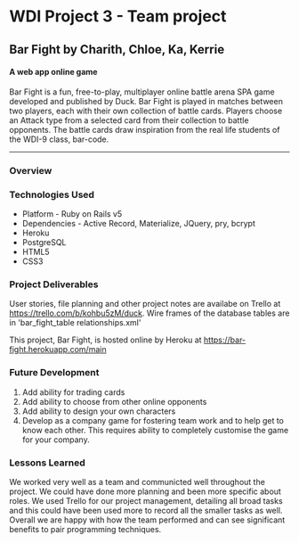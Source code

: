 
# WDI Project 3 - Team project
## Bar Fight by Charith, Chloe, Ka, Kerrie

#### A web app online game
Bar Fight is a fun, free-to-play, multiplayer online battle arena SPA game developed and published by Duck. Bar Fight is played in matches between two players, each with their own collection of battle cards. Players choose an Attack type from a selected card from their collection to battle opponents. The battle cards draw inspiration from the real life students of the WDI-9 class, bar-code.

---

### Overview

### Technologies Used
* Platform - Ruby on Rails v5
* Dependencies - Active Record, Materialize, JQuery, pry, bcrypt
* Heroku
* PostgreSQL
* HTML5
* CSS3

### Project Deliverables

User stories, file planning and other project notes are availabe on Trello at https://trello.com/b/kohbu5zM/duck. Wire frames of the database tables are in 'bar_fight_table relationships.xml'

This project, Bar Fight, is hosted online by Heroku at https://bar-fight.herokuapp.com/main


### Future Development

1. Add ability for trading cards
2. Add ability to choose from other online opponents
3. Add ability to design your own characters
4. Develop as a company game for fostering team work and to help get to know each other. This requires ability to completely customise the game for your company.



### Lessons Learned

We worked very well as a team and communicted well throughout the project. We could have done more planning and been more specific about roles. We used Trello for our project management, detailing all broad tasks and this could have been used more to record all the smaller tasks as well. Overall we are happy with how the team performed and can see significant benefits to pair programming techniques.
